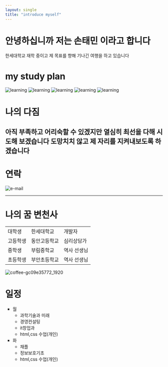 ```yaml
---
layout: single
title: "introduce myself"
---
```


# 안녕하십니까 저는 손태민 이라고 합니다
한세대학교 재학 중이고 제 목표를 향해 기나긴 여행을 하고 있습니다


# my study plan

![learning](https://img.shields.io/badge/learning-c%2B%2B-green)
![learning](https://img.shields.io/badge/learning-java-pink)
![learning](https://img.shields.io/badge/learning-html-orange)
![learning](https://img.shields.io/badge/learning-css-yellow)
![learning](https://img.shields.io/badge/learning-javascript-red)


# 나의 다짐

아직 부족하고 어리숙할 수 있겠지만 
열심히 최선을 다해 시도해 보겠습니다
도망치치 않고 제 자리를 지켜내보도록 하겠습니다
---
# 연락

![e-mail](https://img.shields.io/badge/e--mail-tmtm2017%40naver.com-blue)

---
# 나의 꿈 변천사
  <table>
      <tr>
      <td>대학생</td>
      <td>한세대학교</td>
      <td>개발자</td>
    <tr>
      <td>고등학생</td>
      <td>동안고등학교</td>
      <td>심리상담가</td>
    </tr>
    <tr>
      <td>중학생</td>
      <td>부림중학교</td>
      <td>역사 선생님</td>
    </tr>
    <tr>
      <td>초등학생</td>
      <td>부안초등학교</td>
      <td>역사 선생님</td>
    </tr>
  </table>

![coffee-gc09e35772_1920](https://user-images.githubusercontent.com/124229352/226253856-11e17503-cef3-4681-9fe8-8ea531598f72.jpg)


# 일정
<ul style="list-style-type: square">
        <li>월
            <ul>
                <li>과학기술과 미래</li>
                <li>경영컨설팅</li>
                <li>it창업과</li>
                <li>html,css 수업(개인)</li>
            </ul>
        </li>
        <li>화
            <ul>
                <li>채플</li>
                <li>정보보호기초</li>
                <li>html,css 수업(개인)</li>
            </ul>
        </li>
    </ul>
